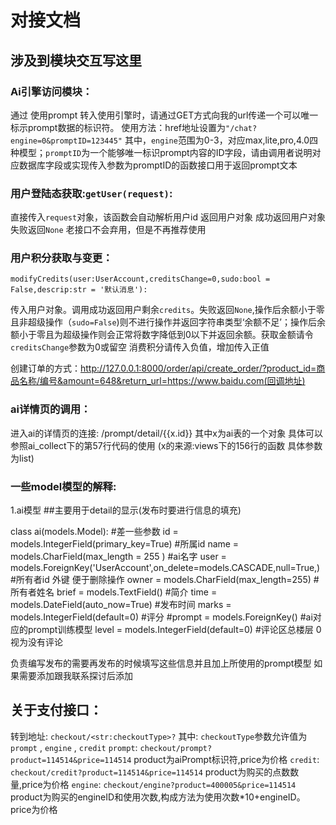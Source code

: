# 对接文档
## 涉及到模块交互写这里
### Ai引擎访问模块：
通过 使用prompt 转入使用引擎时，请通过GET方式向我的url传递一个可以唯一标示prompt数据的标识符。
使用方法：href地址设置为`"/chat?engine=0&promptID=123445"`
其中，`engine`范围为0-3，对应max,lite,pro,4.0四种模型；`promptID`为一个能够唯一标识prompt内容的ID字段，请由调用者说明对应数据库字段或实现传入参数为promptID的函数接口用于返回prompt文本

### 用户登陆态获取:`getUser(request)`:
直接传入`request`对象，该函数会自动解析用户id 返回用户对象
成功返回用户对象
失败返回`None`
老接口不会弃用，但是不再推荐使用

### 用户积分获取与变更：
  `modifyCredits(user:UserAccount,creditsChange=0,sudo:bool = False,descrip:str = '默认消息'):
`

传入用户对象。调用成功返回用户剩余`credits`。失败返回`None`,操作后余额小于零且非超级操作（`sudo=False`)则不进行操作并返回字符串类型‘余额不足’；操作后余额小于零且为超级操作则会正常将数字降低到0以下并返回余额。获取金额请令`creditsChange`参数为0或留空
消费积分请传入负值，增加传入正值

创建订单的方式：http://127.0.0.1:8000/order/api/create_order/?product_id=商品名称/编号&amount=648&return_url=https://www.baidu.com(回调地址)

### ai详情页的调用：

进入ai的详情页的连接: /prompt/detail/{{x.id}}  其中x为ai表的一个对象 
具体可以参照ai_collect下的第57行代码的使用  (x的来源:views下的156行的函数 具体参数为list)

### 一些model模型的解释:

1.ai模型 ##主要用于detail的显示(发布时要进行信息的填充)

class ai(models.Model):  #差一些参数
    id = models.IntegerField(primary_key=True)  #所属id
    name = models.CharField(max_length = 255 )  #ai名字
    user = models.ForeignKey('UserAccount',on_delete=models.CASCADE,null=True,)  #所有者id 外键 便于删除操作 
    owner = models.CharField(max_length=255)  #所有者姓名
    brief = models.TextField()  #简介
    time = models.DateField(auto_now=True)  #发布时间
    marks = models.IntegerField(default=0) #评分
    #prompt = models.ForeignKey()   #ai对应的prompt训练模型
    level = models.IntegerField(default=0) #评论区总楼层 0视为没有评论

  负责编写发布的需要再发布的时候填写这些信息并且加上所使用的prompt模型 如果需要添加跟我联系探讨后添加

## 关于支付接口：
转到地址: `checkout/<str:checkoutType>?`
其中: `checkoutType`参数允许值为`prompt` , `engine` , `credit`
`prompt`: `checkout/prompt?product=114514&price=114514` product为aiPrompt标识符,price为价格
`credit`: `checkout/credit?product=114514&price=114514`  product为购买的点数数量,price为价格
`engine`: `checkout/engine?product=400005&price=114514`  product为购买的engineID和使用次数,构成方法为使用次数*10+engineID。price为价格